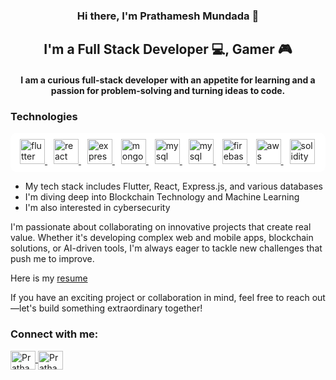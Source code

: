 <h3 align="center">
Hi there, I'm Prathamesh Mundada </a> 👋
</h3>
<h2 align="center">
I'm a Full Stack Developer 💻, Gamer 🎮
</h2> 

<h4 align = "center">
  I am a curious full-stack developer with an appetite for learning and a passion for problem-solving and turning ideas to code.
</h4>

<h3 align="left">Technologies</h3>
<p align="left" style="background-color: white; padding: 10px; border-radius: 10px;">
<a href="https://flutter.dev" target="_blank" rel="noreferrer" style="margin: 5px;"> 
  <img src="https://dl3.pushbulletusercontent.com/dZxagChWcfghVfFFX3MhxIOIBxK0EQG4/image.png" alt="flutter" width="40" height="40"/> 
</a>
<a href="https://reactjs.org/" target="_blank" rel="noreferrer" style="margin: 5px;"> 
  <img src="https://dl3.pushbulletusercontent.com/Y7cMvXduh5zSP5RaWNnMgF0NkMaRUdB7/image.png" alt="react" width="40" height="40"/> 
</a>
<a href="https://expressjs.com" target="_blank" rel="noreferrer" style="margin: 5px;"> 
  <img src="https://dl3.pushbulletusercontent.com/GBFyNmeid4mD7Z2IAeDc0npjNMtVwJ5c/image.png" alt="express" width="" height="40"/> 
</a>
<a href="https://www.mongodb.com/" target="_blank" rel="noreferrer" style="margin: 5px;"> 
  <img src="https://dl3.pushbulletusercontent.com/3HAvLrEnSCk3aWY9hpS5yrTQ73crfyzO/image.png" alt="mongodb" width="" height="40"/> 
</a>
<a href="https://www.mysql.com/" target="_blank" rel="noreferrer" style="margin: 5px;"> 
<img src="https://dl3.pushbulletusercontent.com/vYG3wrQUovWo6RmNIHgIDmRihjQL7fm0/image.png" alt="mysql" width="" height="40"/> 
</a>
<a href="https://www.mysql.com/" target="_blank" rel="noreferrer" style="margin: 5px;"> 
  <img src="https://yt3.googleusercontent.com/ytc/AIdro_neLC1vOawbx6PzPr-p4E22Y41OBvz9XfggF1FF76dUVno=s900-c-k-c0x00ffffff-no-rj" alt="mysql" width="" height="40"/> </a>
<a href="https://firebase.google.com/" target="_blank" rel="noreferrer" style="margin: 5px;"> 
  <img src="https://dl3.pushbulletusercontent.com/UwExF84gweRoF9Yd2F8j2tQ8OzmcpJ0z/image.png" alt="firebase" width="" height="40"/> 
</a>
<a href="https://aws.amazon.com" target="_blank" rel="noreferrer" style="margin: 5px;"> 
  <img src="https://dl3.pushbulletusercontent.com/293So6QRyzExzUXVlM3r2nkylzOoY8nT/image.png" alt="aws" width="" height="40"/> </a>
<a href="https://soliditylang.org/" target="_blank" rel="noreferrer" style="margin: 5px;"> 
  <img src="https://encrypted-tbn0.gstatic.com/images?q=tbn:ANd9GcRh1cM0-A9GRR6LebeLFaix684PZi7bXvb_Pg&s" alt="solidity" width="" height="40"/> 
</a>
</p>

- My tech stack includes Flutter, React, Express.js, and various databases
- I'm diving deep into Blockchain Technology and Machine Learning
- I'm also interested in cybersecurity

I'm passionate about collaborating on innovative projects that create real value. Whether it's developing complex web and mobile apps, blockchain solutions, or AI-driven tools, I'm always eager to tackle new challenges that push me to improve. 

Here is my [resume](https://drive.google.com/drive/u/0/folders/1DR9cVZ-tcEWf-pF4GgCnrLO72QRispqq)

If you have an exciting project or collaboration in mind, feel free to reach out—let's build something extraordinary together!

<h3 align="left">Connect with me:</h3>
<p align="left">
<a href="https://www.linkedin.com/in/prathamesh-mundada-061aa822a/" target="blank">
  <img align="center" src="https://raw.githubusercontent.com/rahuldkjain/github-profile-readme-generator/master/src/images/icons/Social/linked-in-alt.svg" alt="Prathamesh Mundada" height="30" width="40" />
</a>
<a href="https://www.instagram.com/prathamesh_mundada/">
  <img align="center" src="https://raw.githubusercontent.com/yushi1007/yushi1007/main/images/instagram.svg" alt="Prathamesh Mundada | Instagram" height="30" width="40" />
</a>

</p>
